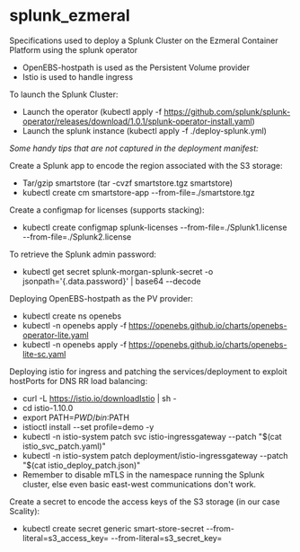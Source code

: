 # splunk_ezmeral
Specifications used to deploy a Splunk Cluster on the Ezmeral Container Platform using the splunk operator
- OpenEBS-hostpath is used as the Persistent Volume provider
- Istio is used to handle ingress

To launch the Splunk Cluster:
- Launch the operator (kubectl apply -f https://github.com/splunk/splunk-operator/releases/download/1.0.1/splunk-operator-install.yaml)
- Launch the splunk instance (kubectl apply -f ./deploy-splunk.yml)

_Some handy tips that are not captured in the deployment manifest:_

Create a Splunk app to encode the region associated with the S3 storage:
- Tar/gzip smartstore (tar -cvzf smartstore.tgz smartstore)
- kubectl create cm smartstore-app --from-file=./smartstore.tgz

Create a configmap for licenses (supports stacking):
- kubectl create configmap splunk-licenses --from-file=./Splunk1.license --from-file=./Splunk2.license

To retrieve the Splunk admin password:
- kubectl get secret splunk-morgan-splunk-secret -o jsonpath='{.data.password}'  | base64 --decode

Deploying OpenEBS-hostpath as the PV provider:
- kubectl create ns openebs
- kubectl -n openebs apply -f https://openebs.github.io/charts/openebs-operator-lite.yaml
- kubectl -n openebs apply -f https://openebs.github.io/charts/openebs-lite-sc.yaml

Deploying istio for ingress and patching the services/deployment to exploit hostPorts for DNS RR load balancing:
- curl -L https://istio.io/downloadIstio | sh -
- cd istio-1.10.0
- export PATH=$PWD/bin:$PATH
- istioctl install --set profile=demo -y
- kubectl -n istio-system patch svc istio-ingressgateway --patch "$(cat istio_svc_patch.yaml)"
- kubectl -n istio-system patch deployment/istio-ingressgateway --patch "$(cat istio_deploy_patch.json)"
- Remember to disable mTLS in the namespace running the Splunk cluster, else even basic east-west communications don't work.

Create a secret to encode the access keys of the S3 storage (in our case Scality):
- kubectl create secret generic smart-store-secret --from-literal=s3_access_key=<AccessKey> --from-literal=s3_secret_key=<SecretAccessKey>



